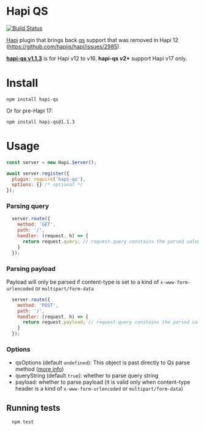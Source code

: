 # Hapi QS

[![Build Status](https://travis-ci.org/dafortune/hapi-qs.svg?branch=master)](https://travis-ci.org/dafortune/hapi-qs)

[Hapi](http://hapijs.com) plugin that brings back [qs](https://github.com/ljharb/qs) support that was removed in Hapi 12 (https://github.com/hapijs/hapi/issues/2985).

[__hapi-qs v1.1.3__](https://github.com/dafortune/hapi-qs/tree/v1.1.3) is for Hapi v12 to v16. __hapi-qs v2+__
support Hapi v17 only.

Install
=======
```
npm install hapi-qs
```
Or for pre-Hapi 17:
```
npm install hapi-qs@1.1.3
```

Usage
=====
``` javascript
const server = new Hapi.Server();

await server.register({
  plugin: require('hapi-qs'),
  options: {} /* optional */
});
```

### Parsing query

```javascript
  server.route({
    method: 'GET',
    path: '/',
    handler: (request, h) => {
      return request.query; // request.query constains the parsed values
    }
  });
```

### Parsing payload
Payload will only be parsed if content-type is set to a kind of `x-www-form-urlencoded` or `multipart/form-data`

```javascript
  server.route({
    method: 'POST',
    path: '/',
    handler: (request, h) => {
      return request.payload; // request.query constains the parsed values
    }
  });
```

### Options
  * qsOptions (default `undefined`): This object is past directly to Qs parse method ([more info](https://github.com/ljharb/qs))
  * queryString (default `true`): whether to parse query string
  * payload: whether to parse payload (it is valid only when content-type header is a kind of `x-www-form-urlencoded` or `multipart/form-data`)


## Running tests
```
  npm test
```
